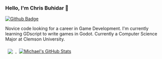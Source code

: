 ### Hello, I'm Chris Buhidar 👋 

[![Github Badge](https://img.shields.io/badge/GitHub-FFFFFF?style=for-the-badge&logo=github&logoColor=black)](https://github.com/chrisbuhidar)


Novice code looking for a career in Game Development. I'm currently learning GDscript to write games in Godot.
Currently a Computer Science Major at Clemson University.


<a href="https://github.com/chrisbuhidar">
  <img align="center" style="margin:0.5rem" src="https://github-readme-stats.vercel.app/api/top-langs/?username=chrisbuhidar&hide=html,css&title_color=ffffff&text_color=c9cacc&icon_color=4AB197&bg_color=1A2B34" />
</a>

<a href="https://github.com/chrisbuhidar">
  <img align="center" style="margin:0.5rem" src="https://github-readme-stats.vercel.app/api?username=chrisbuhidar&show_icons=true&line_height=27&count_private=true&title_color=ffffff&text_color=c9cacc&icon_color=4AB097&bg_color=1A2B34" alt="Michael's GitHub Stats" />
</a>

<!--
**chrisbuhidar/chrisbuhidar** is a ✨ _special_ ✨ repository because its `README.md` (this file) appears on your GitHub profile.

Here are some ideas to get you started:

- 🔭 I’m currently working on ...
- 🌱 I’m currently learning ...
- 👯 I’m looking to collaborate on ...
- 🤔 I’m looking for help with ...
- 💬 Ask me about ...
- 📫 How to reach me: ...
- 😄 Pronouns: ...
- ⚡ Fun fact: ...
-->
